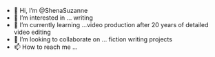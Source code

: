 - 👋 Hi, I’m @ShenaSuzanne
- 👀 I’m interested in ... writing
- 🌱 I’m currently learning ...video production after 20 years of detailed video editing
- 💞️ I’m looking to collaborate on ... fiction writing projects
- 📫 How to reach me ...

<!---
ShenaSuzanne/ShenaSuzanne is a ✨ special ✨ repository because its `README.md` (this file) appears on your GitHub profile.
You can click the Preview link to take a look at your changes.
--->
